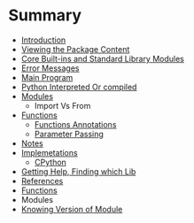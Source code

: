 # Summary

* [Introduction](README.md)
* [Viewing the Package Content](viewing-the-package-content.md)
* [Core Built-ins and Standard Library Modules](core-built-ins-and-standard-library-modules.md)
* [Error Messages](error-messages.md)
* [Main Program](main-program.md)
* [Python Interpreted Or compiled ](python-interpreted-or-compiled.md)
* [Modules](modules.md)
  * Import Vs From
* [Functions](functions.md)
  * [Functions  Annotations](functions/functions-annotations.md)
  * [Parameter  Passing](functions/parameter-passing.md)
* [Notes](notes.md)
* [Implemetations](implemetations.md)
  * [CPython](implemetations/cpython.md)
* [Getting Help, Finding which Lib](getting-help-finding-which-lib.md)
* [References](references.md)
* [Functions](functions.md)
* Modules
* [Knowing Version of Module](knowing-version-of-module.md)

